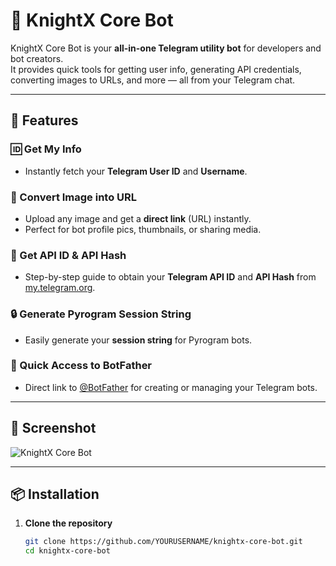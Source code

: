 # 🤖 KnightX Core Bot

KnightX Core Bot is your **all-in-one Telegram utility bot** for developers and bot creators.  
It provides quick tools for getting user info, generating API credentials, converting images to URLs, and more — all from your Telegram chat.

---

## 🚀 Features

### 🆔 Get My Info
- Instantly fetch your **Telegram User ID** and **Username**.

### 📩 Convert Image into URL
- Upload any image and get a **direct link** (URL) instantly.
- Perfect for bot profile pics, thumbnails, or sharing media.

### 🔑 Get API ID & API Hash
- Step-by-step guide to obtain your **Telegram API ID** and **API Hash** from [my.telegram.org](https://my.telegram.org).

### 🔒 Generate Pyrogram Session String
- Easily generate your **session string** for Pyrogram bots.

### 🤖 Quick Access to BotFather
- Direct link to [@BotFather](https://t.me/BotFather) for creating or managing your Telegram bots.

---

## 📸 Screenshot
![KnightX Core Bot](https://files.catbox.moe/wr8i8u.jpg)

---

## 📦 Installation

1. **Clone the repository**
   ```bash
   git clone https://github.com/YOURUSERNAME/knightx-core-bot.git
   cd knightx-core-bot
